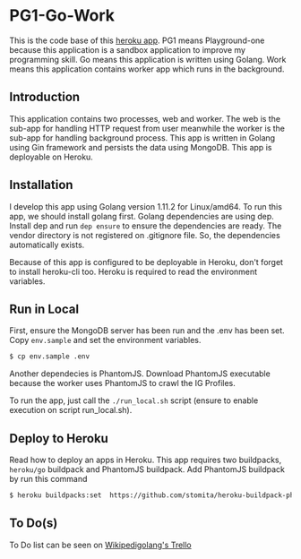 # PG1-Go-Work

This is the code base of this [heroku app](http://pg1-go-work.herokuapp.com/igprofiles). PG1 means Playground-one because this application is a sandbox application to improve my programming skill. Go means this application is written using Golang. Work means this application contains worker app which runs in the background.

## Introduction
 
This application contains two processes, web and worker. The web is the sub-app for handling HTTP request from user meanwhile the worker is the sub-app for handling background process. This app is written in Golang using Gin framework and persists the data using MongoDB. This app is deployable on Heroku.

## Installation 

I develop this app using Golang version 1.11.2 for Linux/amd64. To run this app, we should install golang first. Golang dependencies are using dep. Install dep and run `dep ensure` to ensure the dependencies are ready. The vendor directory is not registered on .gitignore file. So, the dependencies automatically exists.

Because of this app is configured to be deployable in Heroku, don't forget to install heroku-cli too. Heroku is required to read the environment variables.

## Run in Local

First, ensure the MongoDB server has been run and the .env has been set. Copy `env.sample` and set the environment variables.

```bash
$ cp env.sample .env
```

Another dependecies is PhantomJS. Download PhantomJS executable because the worker uses PhantomJS to crawl the IG Profiles.

To run the app, just call the `./run_local.sh` script (ensure to enable execution on script run_local.sh).

## Deploy to Heroku

Read how to deploy an apps in Heroku. This app requires two buildpacks, `heroku/go` buildpack and PhantomJS buildpack. Add PhantomJS buildpack by run this command

```bash
$ heroku buildpacks:set  https://github.com/stomita/heroku-buildpack-phantomjs.git
```

## To Do(s)

To Do list can be seen on [Wikipedigolang's Trello](https://trello.com/b/Rg10E5Rk/wikipedigolang)
